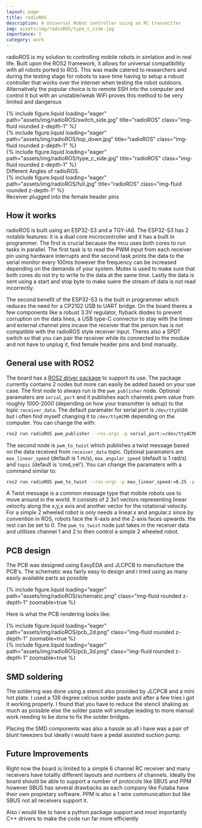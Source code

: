 ```yaml
---
layout: page
title: radioROS
description: A Universal Robot controller using an RC transmitter
img: assets/img/radioROS/type_c_side.jpg
importance: 1
category: work
---
```


radioROS is my solution to controlling mobile robots in simlation and in real life. Built upon the ROS2 framework, it allows for universal compatibillity with all robots ported to ROS. This was made catered to researchers and during the testing stage for robots to save time having to setup a robust controller that works over the internet when testing the robot outdoors. Alternatively the popular choice is to remote SSH into the computer and control it but with an unstable/weak WiFi proves this method to be very limited and dangerous

<div class="row">
    <div class="col-sm mt-3 mt-md-0">
        {% include figure.liquid loading="eager" path="assets/img/radioROS/switch_side.jpg" title="radioROS" class="img-fluid rounded z-depth-1" %}
    </div>
    <div class="col-sm mt-3 mt-md-0">
        {% include figure.liquid loading="eager" path="assets/img/radioROS/top_down.jpg" title="radioROS" class="img-fluid rounded z-depth-1" %}
    </div>
    <div class="col-sm mt-3 mt-md-0">
        {% include figure.liquid loading="eager" path="assets/img/radioROS/type_c_side.jpg" title="radioROS" class="img-fluid rounded z-depth-1" %}
    </div>
</div>
<div class="caption">
    Different Angles of radioROS.
</div>
<div class="row">
    <div class="col-sm mt-3 mt-md-0">
        {% include figure.liquid loading="eager" path="assets/img/radioROS/full.jpg" title="radioROS" class="img-fluid rounded z-depth-1" %}
    </div>
</div>
<div class="caption">
   Receiver plugged into the female header pins 
</div>

## How it works
radioROS is built using an ESP32-S3 and a TGY-iA6. The ESP32-S3 has 2 notable features: it is a dual core microcontroller and it has a built in programmer. The first is crucial because the mcu uses both cores to run tasks in parallel. The first task is to read the PWM input from each receiver pin using hardware interrupts and the second task prints the data to the serial monitor every 100ms however the frequency can be increased depending on the demands of your system. Mutex is used to make sure that both cores do not try to write to the data at the same time. Lastly the data is sent using a start and stop byte to make suere the stream of data is not read incorrectly.

The second benefit of the ESP32-S3 is the built in programmer which reduces the need for a CP2102 USB to UART bridge. On the board theres a few components like a robust 3.3V regulator, flyback diodes to prevent corruption on the data lines, a USB type-C connector to stay with the times and external channel pins incase the receiver that the person has is not compatible with the radioROS style receiver input. Theres also a SPDT switch so that you can pair the receiver while its connected to the module and not have to unplug it, find female header pins and bind manually. 


## General use with ROS2

The board has a <a href="https://github.com/TheHassanShahzad/radioROS">ROS2 driver package</a> to support its use. The package currently contains 2 nodes but more can easily be added based on your use case. The first node to always run is the `pwm_publisher` node. Optional paramaters are `serial_port` and it publishes each channels pwm value from roughly 1000-2000 (depending on how your transmitter is setup) to the topic `receiver_data`. The default paramater for serial port is `/dev/ttyUSB0` but i often find myself changing it to `/dev/ttyACM0` depending on the computer. You can change the with:
```bash
ros2 run radioROS pwm_publisher --ros-args -p serial_port:=/dev/ttyACM0
```

The second node is `pwm_to_twist` which publishes a twist message based on the data received from `receiver_data` topic. Optional paramaters are `max_linear_speed` (default is 1 m/s), `max_angular_speed` (default is 1 rad/s) and `topic` (default is 'cmd_vel'). You can change the paramaters with a command similar to:
```bash
ros2 run radioROS pwm_to_twist --ros-args -p max_linear_speed:=0.25 -p max_angular_speed:=0.02 -p topic:=/robot/cmd_vel
```

A Twist message is a common message type that mobile robots use to move around in the world. It consists of 2 3x1 vectors representing linear velocity along the x,y,x axis and another vector for the rotational velocity. For a simple 2 wheeled robot is only needs a linear.x and angular.z since by convention in ROS, robots face the X-axis and the Z-axis faces upwards. the rest can be set to 0. The `pwm_to_twist` node just takes in the receiver data and utillises channel 1 and 2 to then control a simple 2 wheeled robot.


## PCB design
The PCB was designed using EasyEDA and JLCPCB to manufacture the PCB's. The schematic was fairly easy to design and i tried using as many easily available parts as possible

<div class="row mt-3">
    <div class="col-sm mt-3 mt-md-0">
        {% include figure.liquid loading="eager" path="assets/img/radioROS/schematic.png" class="img-fluid rounded z-depth-1" zoomable=true %}
    </div>
</div>

Here is what the PCB rendering looks like:
<div class="row mt-3">
    <div class="col-sm mt-3 mt-md-0">
        {% include figure.liquid loading="eager" path="assets/img/radioROS/pcb_2d.png" class="img-fluid rounded z-depth-1" zoomable=true %}
    </div>
    <div class="col-sm mt-3 mt-md-0">
        {% include figure.liquid loading="eager" path="assets/img/radioROS/pcb_3d.png" class="img-fluid rounded z-depth-1" zoomable=true %}
    </div>
</div>

## SMD soldering
The soldering was done using a stencil also provided by JLCPCB and a mini hot plate. I used a 138 degree celcius solder paste and after a few tries i got it working properly. I found that you have to reduce the stencil shaking as much as possible else the solder paste will smudge leading to more manual work needing to be done to fix the solder bridges. 

Placing the SMD components was also a hassle as all i have was a pair of blunt tweezers but ideally i would have a pedal assisted suction pump. 

## Future Improvements

Right now the board is limited to a simple 6 channel RC receiver and many receivers have totallly different layouts and numbers of channels. Ideally the board should be able to support a number of protocols like SBUS and PPM however SBUS has several drawbacks as each company like Futaba have their own propietary software. PPM is also a 1 wire communication but like SBUS not all receivers support it.

Also i would like to have a python package support and most importantly C++ drivers to make the code run far more efficiently